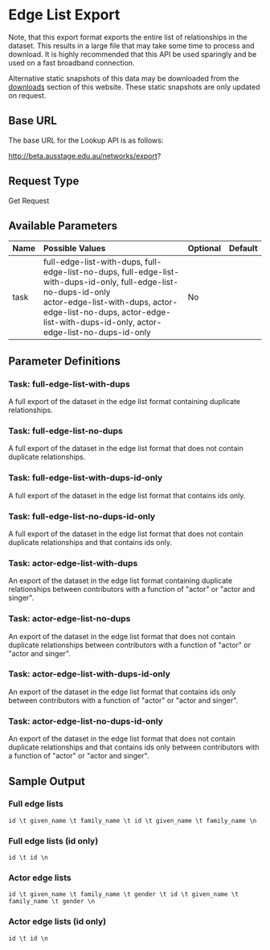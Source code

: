 

# Edge List Export #

Note, that this export format exports the entire list of relationships in the dataset. This results in a large file that may take some time to process and download. It is highly recommended that this API be used sparingly and be used on a fast broadband connection.

Alternative static snapshots of this data may be downloaded from the [downloads](http://code.google.com/p/aus-e-stage/downloads/list) section of this website. These static snapshots are only updated on request.

## Base URL ##

The base URL for the Lookup API is as follows:

http://beta.ausstage.edu.au/networks/export?

## Request Type ##

Get Request

## Available Parameters ##

| **Name** | **Possible Values** | **Optional** | **Default** |
|:---------|:--------------------|:-------------|:------------|
| task    | full-edge-list-with-dups, full-edge-list-no-dups, full-edge-list-with-dups-id-only, full-edge-list-no-dups-id-only <br /> actor-edge-list-with-dups, actor-edge-list-no-dups, actor-edge-list-with-dups-id-only, actor-edge-list-no-dups-id-only| No |  |

## Parameter Definitions ##

### Task: full-edge-list-with-dups ###

A full export of the dataset in the edge list format containing duplicate relationships.

### Task: full-edge-list-no-dups ###

A full export of the dataset in the edge list format that does not contain duplicate relationships.

### Task: full-edge-list-with-dups-id-only ###

A full export of the dataset in the edge list format that contains ids only.

### Task: full-edge-list-no-dups-id-only ###

A full export of the dataset in the edge list format that does not contain duplicate relationships and that contains ids only.

### Task: actor-edge-list-with-dups ###

An export of the dataset in the edge list format containing duplicate relationships between contributors with a function of "actor" or "actor and singer".

### Task: actor-edge-list-no-dups ###

An export of the dataset in the edge list format that does not contain duplicate relationships between contributors with a function of "actor" or "actor and singer".

### Task: actor-edge-list-with-dups-id-only ###

An export of the dataset in the edge list format that contains ids only between contributors with a function of "actor" or "actor and singer".

### Task: actor-edge-list-no-dups-id-only ###

An export of the dataset in the edge list format that does not contain duplicate relationships and that contains ids only between contributors with a function of "actor" or "actor and singer".

## Sample Output ##

### Full edge lists ###

```
id \t given_name \t family_name \t id \t given_name \t family_name \n
```

### Full edge lists (id only) ###

```
id \t id \n
```

### Actor edge lists ###

```
id \t given_name \t family_name \t gender \t id \t given_name \t family_name \t gender \n
```

### Actor edge lists (id only) ###

```
id \t id \n
```